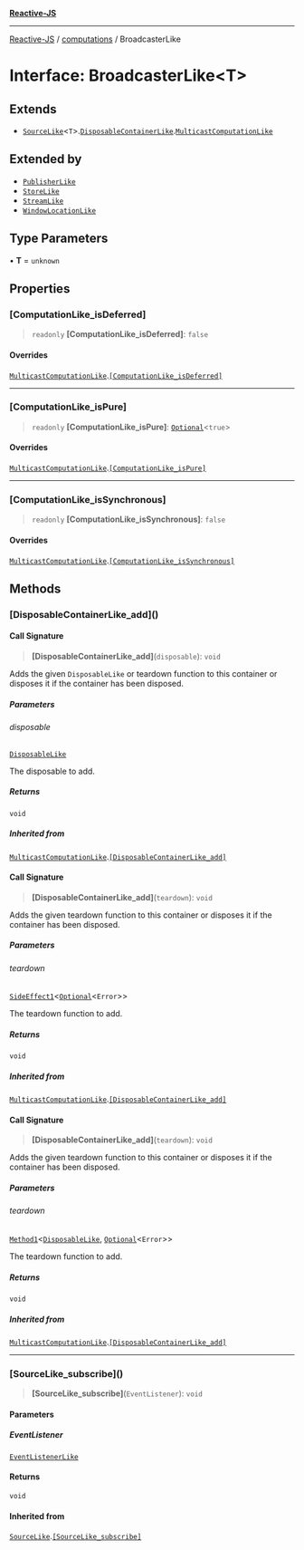 [**Reactive-JS**](../../README.md)

***

[Reactive-JS](../../README.md) / [computations](../README.md) / BroadcasterLike

# Interface: BroadcasterLike\<T\>

## Extends

- [`SourceLike`](SourceLike.md)\<`T`\>.[`DisposableContainerLike`](../../utils/interfaces/DisposableContainerLike.md).[`MulticastComputationLike`](MulticastComputationLike.md)

## Extended by

- [`PublisherLike`](PublisherLike.md)
- [`StoreLike`](StoreLike.md)
- [`StreamLike`](StreamLike.md)
- [`WindowLocationLike`](../../web/interfaces/WindowLocationLike.md)

## Type Parameters

• **T** = `unknown`

## Properties

### \[ComputationLike\_isDeferred\]

> `readonly` **\[ComputationLike\_isDeferred\]**: `false`

#### Overrides

[`MulticastComputationLike`](MulticastComputationLike.md).[`[ComputationLike_isDeferred]`](MulticastComputationLike.md#computationlike_isdeferred)

***

### \[ComputationLike\_isPure\]

> `readonly` **\[ComputationLike\_isPure\]**: [`Optional`](../../functions/type-aliases/Optional.md)\<`true`\>

#### Overrides

[`MulticastComputationLike`](MulticastComputationLike.md).[`[ComputationLike_isPure]`](MulticastComputationLike.md#computationlike_ispure)

***

### \[ComputationLike\_isSynchronous\]

> `readonly` **\[ComputationLike\_isSynchronous\]**: `false`

#### Overrides

[`MulticastComputationLike`](MulticastComputationLike.md).[`[ComputationLike_isSynchronous]`](MulticastComputationLike.md#computationlike_issynchronous)

## Methods

### \[DisposableContainerLike\_add\]()

#### Call Signature

> **\[DisposableContainerLike\_add\]**(`disposable`): `void`

Adds the given `DisposableLike` or teardown function to this container or disposes it if the container has been disposed.

##### Parameters

###### disposable

[`DisposableLike`](../../utils/interfaces/DisposableLike.md)

The disposable to add.

##### Returns

`void`

##### Inherited from

[`MulticastComputationLike`](MulticastComputationLike.md).[`[DisposableContainerLike_add]`](MulticastComputationLike.md#disposablecontainerlike_add)

#### Call Signature

> **\[DisposableContainerLike\_add\]**(`teardown`): `void`

Adds the given teardown function to this container or disposes it if the container has been disposed.

##### Parameters

###### teardown

[`SideEffect1`](../../functions/type-aliases/SideEffect1.md)\<[`Optional`](../../functions/type-aliases/Optional.md)\<`Error`\>\>

The teardown function to add.

##### Returns

`void`

##### Inherited from

[`MulticastComputationLike`](MulticastComputationLike.md).[`[DisposableContainerLike_add]`](MulticastComputationLike.md#disposablecontainerlike_add)

#### Call Signature

> **\[DisposableContainerLike\_add\]**(`teardown`): `void`

Adds the given teardown function to this container or disposes it if the container has been disposed.

##### Parameters

###### teardown

[`Method1`](../../functions/type-aliases/Method1.md)\<[`DisposableLike`](../../utils/interfaces/DisposableLike.md), [`Optional`](../../functions/type-aliases/Optional.md)\<`Error`\>\>

The teardown function to add.

##### Returns

`void`

##### Inherited from

[`MulticastComputationLike`](MulticastComputationLike.md).[`[DisposableContainerLike_add]`](MulticastComputationLike.md#disposablecontainerlike_add)

***

### \[SourceLike\_subscribe\]()

> **\[SourceLike\_subscribe\]**(`EventListener`): `void`

#### Parameters

##### EventListener

[`EventListenerLike`](../../utils/interfaces/EventListenerLike.md)

#### Returns

`void`

#### Inherited from

[`SourceLike`](SourceLike.md).[`[SourceLike_subscribe]`](SourceLike.md#sourcelike_subscribe)
